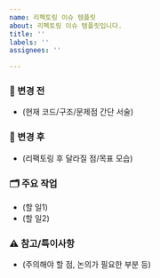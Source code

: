 ```yaml
---
name: 리펙토링 이슈 템플릿
about: 리펙토링 이슈 템플릿입니다.
title: ''
labels: ''
assignees: ''

---
```


### 📌 변경 전
- (현재 코드/구조/문제점 간단 서술)

### 🚀 변경 후
- (리팩토링 후 달라질 점/목표 모습)

### 🗂️ 주요 작업
- (할 일1)
- (할 일2)

### ⚠️ 참고/특이사항
- (주의해야 할 점, 논의가 필요한 부분 등)
